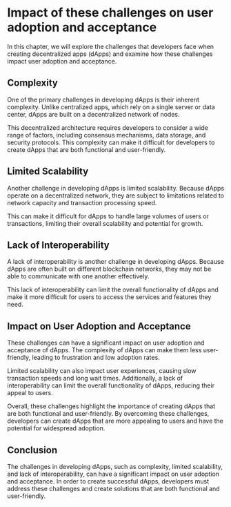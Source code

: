Impact of these challenges on user adoption and acceptance
==================================================================================================================

In this chapter, we will explore the challenges that developers face when creating decentralized apps (dApps) and examine how these challenges impact user adoption and acceptance.

Complexity
----------

One of the primary challenges in developing dApps is their inherent complexity. Unlike centralized apps, which rely on a single server or data center, dApps are built on a decentralized network of nodes.

This decentralized architecture requires developers to consider a wide range of factors, including consensus mechanisms, data storage, and security protocols. This complexity can make it difficult for developers to create dApps that are both functional and user-friendly.

Limited Scalability
-------------------

Another challenge in developing dApps is limited scalability. Because dApps operate on a decentralized network, they are subject to limitations related to network capacity and transaction processing speed.

This can make it difficult for dApps to handle large volumes of users or transactions, limiting their overall scalability and potential for growth.

Lack of Interoperability
------------------------

A lack of interoperability is another challenge in developing dApps. Because dApps are often built on different blockchain networks, they may not be able to communicate with one another effectively.

This lack of interoperability can limit the overall functionality of dApps and make it more difficult for users to access the services and features they need.

Impact on User Adoption and Acceptance
--------------------------------------

These challenges can have a significant impact on user adoption and acceptance of dApps. The complexity of dApps can make them less user-friendly, leading to frustration and low adoption rates.

Limited scalability can also impact user experiences, causing slow transaction speeds and long wait times. Additionally, a lack of interoperability can limit the overall functionality of dApps, reducing their appeal to users.

Overall, these challenges highlight the importance of creating dApps that are both functional and user-friendly. By overcoming these challenges, developers can create dApps that are more appealing to users and have the potential for widespread adoption.

Conclusion
----------

The challenges in developing dApps, such as complexity, limited scalability, and lack of interoperability, can have a significant impact on user adoption and acceptance. In order to create successful dApps, developers must address these challenges and create solutions that are both functional and user-friendly.
